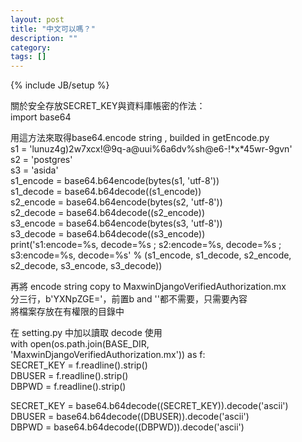 ```yaml
---
layout: post
title: "中文可以嗎？"
description: ""
category: 
tags: []
---
```

{% include JB/setup %}

<p>關於安全存放SECRET_KEY與資料庫帳密的作法：<br />import base64</p>
<p>用這方法來取得base64.encode string , builded in getEncode.py<br /> s1 = 'lunuz4g)2w7xcx!@9q-a@uui%6a6dv%sh@e6-!*x*45wr-9gvn'<br /> s2 = 'postgres'<br /> s3 = 'asida'<br /> s1_encode = base64.b64encode(bytes(s1, 'utf-8'))<br /> s1_decode = base64.b64decode((s1_encode))<br /> s2_encode = base64.b64encode(bytes(s2, 'utf-8'))<br /> s2_decode = base64.b64decode((s2_encode))<br /> s3_encode = base64.b64encode(bytes(s3, 'utf-8'))<br /> s3_decode = base64.b64decode((s3_encode))<br /> print('s1:encode=%s, decode=%s ; s2:encode=%s, decode=%s ; s3:encode=%s, decode=%s' % (s1_encode, s1_decode, s2_encode, s2_decode, s3_encode, s3_decode))</p>
<p>再將 encode string copy to MaxwinDjangoVerifiedAuthorization.mx<br /> 分三行，b'YXNpZGE='，前置b and ''都不需要，只需要內容<br /> 將檔案存放在有權限的目錄中</p>
<p>在 setting.py 中加以讀取 decode 使用<br /> with open(os.path.join(BASE_DIR, 'MaxwinDjangoVerifiedAuthorization.mx')) as f:<br /> SECRET_KEY = f.readline().strip()<br /> DBUSER = f.readline().strip()<br /> DBPWD = f.readline().strip()</p>
<p>SECRET_KEY = base64.b64decode((SECRET_KEY)).decode('ascii')<br /> DBUSER = base64.b64decode((DBUSER)).decode('ascii')<br /> DBPWD = base64.b64decode((DBPWD)).decode('ascii')</p>

